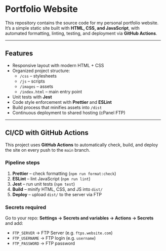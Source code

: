 # Portfolio Website

This repository contains the source code for my personal portfolio website.  
It’s a simple static site built with **HTML, CSS, and JavaScript**, with automated formatting, linting, testing, and deployment via **GitHub Actions**.

---

## Features

- Responsive layout with modern HTML + CSS
- Organized project structure:
  - `/css` – stylesheets
  - `/js` – scripts
  - `/images` – assets
  - `/index.html` – main entry point
- Unit tests with **Jest**
- Code style enforcement with **Prettier** and **ESLint**
- Build process that minifies assets into `/dist`
- Continuous deployment to shared hosting (cPanel FTP)

---

## CI/CD with GitHub Actions

This project uses **GitHub Actions** to automatically check, build, and deploy the site on every push to the `main` branch.

### Pipeline steps
1. **Prettier** – check formatting (`npm run format:check`)
2. **ESLint** – lint JavaScript (`npm run lint`)
3. **Jest** – run unit tests (`npm test`)
4. **Build** – minify HTML, CSS, and JS into `dist/`
5. **Deploy** – upload `dist/` to the server via FTP

### Secrets required
Go to your repo: **Settings → Secrets and variables → Actions → Secrets** and add:

- `FTP_SERVER` → FTP Server (e.g. `ftps.website.com`)
- `FTP_USERNAME` → FTP login (e.g. `username`)
- `FTP_PASSWORD` → FTP password
